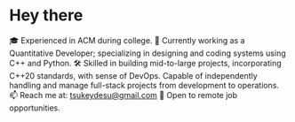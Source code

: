 # Hey there
🎓 Experienced in ACM during college.
🔭 Currently working as a Quantitative Developer; specializing in designing and coding systems using C++ and Python.
🛠️ Skilled in building mid-to-large projects, incorporating C++20 standards, with sense of DevOps. Capable of independently handling and manage full-stack projects from development to operations.
📫 Reach me at: tsukeydesu@gmail.com
🛫 Open to remote job opportunities.
